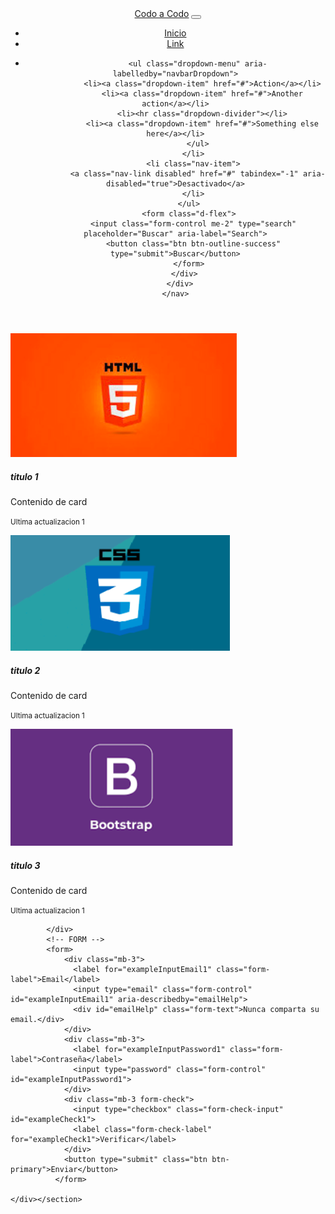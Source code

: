 <html lang="es">
<head>
    <meta charset="UTF-8">
    <meta http-equiv="X-UA-Compatible" content="IE=edge">
    <meta name="viewport" content="width=device-width, initial-scale=1.0">
    <title>Document</title>
    <!-- Latest compiled and minified CSS -->
<link href="https://cdn.jsdelivr.net/npm/bootstrap@5.2.1/dist/css/bootstrap.min.css" rel="stylesheet">
</head>
<body>
  <header>
    <nav class="navbar navbar-expand-lg navbar-light bg-light">
      <div class="container-fluid">
        <a class="navbar-brand" href="#">Codo a Codo</a>
        <button class="navbar-toggler" type="button" dagitta-bs-toggle="collapse" data-bs-target="#navbarSupportedContent" aria-controls="navbarSupportedContent" aria-expanded="false" aria-label="Toggle navigation">
          <span class="navbar-toggler-icon"></span>
        </button>
        <div class="collapse navbar-collapse" id="navbarSupportedContent">
          <ul class="navbar-nav me-auto mb-2 mb-lg-0">
            <li class="nav-item">
              <a class="nav-link active" aria-current="page" href="#">Inicio</a>
            </li>
            <li class="nav-item">
              <a class="nav-link" href="#">Link</a>
            </li>
            <li class="nav-item dropdown">

              <ul class="dropdown-menu" aria-labelledby="navbarDropdown">
                <li><a class="dropdown-item" href="#">Action</a></li>
                <li><a class="dropdown-item" href="#">Another action</a></li>
                <li><hr class="dropdown-divider"></li>
                <li><a class="dropdown-item" href="#">Something else here</a></li>
              </ul>
            </li>
            <li class="nav-item">
              <a class="nav-link disabled" href="#" tabindex="-1" aria-disabled="true">Desactivado</a>
            </li>
          </ul>
          <form class="d-flex">
            <input class="form-control me-2" type="search" placeholder="Buscar" aria-label="Search">
            <button class="btn btn-outline-success" type="submit">Buscar</button>
          </form>
        </div>
      </div>
    </nav>
  </header>
  <main class="container-fluid">
    <section>
        <div class="row">
            <!-- CARDS -->
                <div class="card px-2 col-4">
                    <img src= "img\imgHTML.png" class="card-img-top" alt="...">
                    <div class="card-body">
                      <h5 class="card-title">titulo 1</h5>
                      <p class="card-text">Contenido de card</p>
                      <p class="card-text"><small class="text-muted">Ultima actualizacion 1</small></p>
                    </div>
                  </div>
                  <div class="card p-0 col-4">
                    <img src="img\imgCSS.png" class="card-img-top" alt="...">
                    <div class="card-body">
                      <h5 class="card-title">titulo 2</h5>
                      <p class="card-text">Contenido de card</p>
                      <p class="card-text"><small class="text-muted">Ultima actualizacion 1</small></p>
                    </div>
                  </div>
                  <div class="card p-0 col-4">
                    <img src="img\imgBOOTSTRAP.png" class="card-img-top" alt="...">
                    <div class="card-body">
                      <h5 class="card-title">titulo 3</h5>
                      <p class="card-text">Contenido de card</p>
                      <p class="card-text"><small class="text-muted">Ultima actualizacion 1</small></p>
                    </div>
                  
            </div>
            <!-- FORM -->
            <form>
                <div class="mb-3">
                  <label for="exampleInputEmail1" class="form-label">Email</label>
                  <input type="email" class="form-control" id="exampleInputEmail1" aria-describedby="emailHelp">
                  <div id="emailHelp" class="form-text">Nunca comparta su email.</div>
                </div>
                <div class="mb-3">
                  <label for="exampleInputPassword1" class="form-label">Contraseña</label>
                  <input type="password" class="form-control" id="exampleInputPassword1">
                </div>
                <div class="mb-3 form-check">
                  <input type="checkbox" class="form-check-input" id="exampleCheck1">
                  <label class="form-check-label" for="exampleCheck1">Verificar</label>
                </div>
                <button type="submit" class="btn btn-primary">Enviar</button>
              </form>
        
    </div></section>


</main>
<!-- Latest compiled JavaScript -->
<script src="https://cdn.jsdelivr.net/npm/bootstrap@5.2.1/dist/js/bootstrap.bundle.min.js"></script>
</body>
</html>